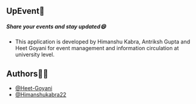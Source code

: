
## UpEvent🎉
##### Share your events and stay updated😄
 - This application is developed by Himanshu Kabra, Antriksh Gupta and Heet Goyani for event management and information circulation at university level.
## Authors👨‍💻
- [@Heet-Goyani](https://www.github.com/Heet-Goyani) 
- [@Himanshukabra22](https://www.github.com/Himanshukabra22)
